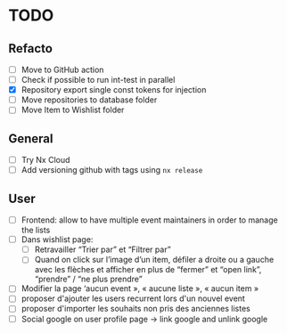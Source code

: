 # TODO

## Refacto

- [ ] Move to GitHub action
- [ ] Check if possible to run int-test in parallel
- [x] Repository export single const tokens for injection
- [ ] Move repositories to database folder
- [ ] Move Item to Wishlist folder

## General

- [ ] Try Nx Cloud
- [ ] Add versioning github with tags using `nx release`

## User

- [ ] Frontend: allow to have multiple event maintainers in order to manage the lists
- [ ] Dans wishlist page:
    - [ ] Retravailler “Trier par” et “Filtrer par” 
    - [ ] Quand on click sur l’image d’un item, défiler a droite ou a gauche avec les flèches et afficher en plus de “fermer” et “open link”, “prendre” / “ne plus prendre”
- [ ] Modifier la page ‘aucun event », « aucune liste », « aucun item » 
- [ ] proposer d'ajouter les users recurrent lors d'un nouvel event
- [ ] proposer d'importer les souhaits non pris des anciennes listes
- [ ] Social google on user profile page -> link google and unlink google
